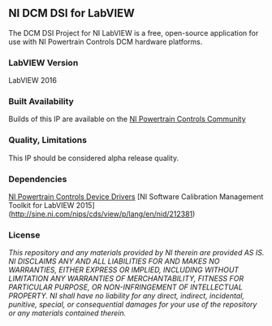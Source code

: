 ## NI DCM DSI for LabVIEW ##

The DCM DSI Project for NI LabVIEW is a free, open-source application for use with NI Powertrain Controls DCM hardware platforms.

### LabVIEW Version ###

LabVIEW 2016

### Built Availability ###

Builds of this IP are available on the [NI Powertrain Controls Community](https://decibel.ni.com/content/groups/drivven-users)

### Quality, Limitations ###

This IP should be considered alpha release quality.  

### Dependencies ###

<Required> [NI Powertrain Controls Device Drivers](http://www.ni.com/gate/gb/GB_EVALTLKTPOWERTRAINDD/US)
<Required> [NI Software Calibration Management Toolkit for LabVIEW 2015] (http://sine.ni.com/nips/cds/view/p/lang/en/nid/212381)

### License ###

*This repository and any materials provided by NI therein are provided AS IS. NI DISCLAIMS ANY AND ALL LIABILITIES FOR AND MAKES NO WARRANTIES, EITHER EXPRESS OR IMPLIED, INCLUDING WITHOUT LIMITATION ANY WARRANTIES OF MERCHANTABILITY, FITNESS FOR  PARTICULAR PURPOSE, OR NON-INFRINGEMENT OF INTELLECTUAL PROPERTY. NI shall have no liability for any direct, indirect, incidental, punitive, special, or consequential damages for your use of the repository or any materials contained therein.*

